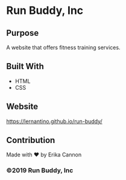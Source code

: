 # Run Buddy, Inc

## Purpose

A website that offers fitness training services.

## Built With

- HTML
- CSS

## Website

https://lernantino.github.io/run-buddy/

## Contribution

Made with ❤️ by Erika Cannon

### ©️2019 Run Buddy, Inc
